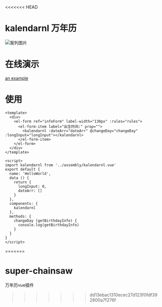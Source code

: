 <<<<<<< HEAD
# kalendarnl 万年历

![案列图片](http://cdn.datafxs.top/test-img.png)

# 在线演示
[an example](http://api.datafxs.top/index.html#/)

# 使用
    <template>
      <div>
        <el-form ref="infoForm" label-width="130px" :rules="rules">
          <el-form-item label="出生时间:" prop="">
            <kalendarnl :dateArr="dateArr" @changeDay="changeDay" :longInput="longInput"></kalendarnl>
          </el-form-item>
        </el-form>
      </div>
    </template>

    <script>
    import kalendarnl from '../assembly/kalendarnl.vue'
    export default {
      name: 'HelloWorld',
      data () {
        return {
          longInput: 0,
          dateArr: []
        }
      },
      components: {
        kalendarnl
      },
      methods: {
        changeDay (getBirthdayInfo) {
          console.log(getBirthdayInfo)
        }
      }
    }
    </script>
=======
# super-chainsaw
万年历vue插件
>>>>>>> dd13ebac1310ecec27d123f0fdf392800a7f276f
